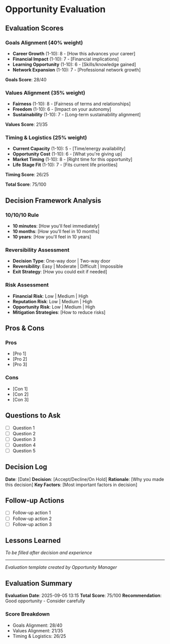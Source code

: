 # Opportunity Evaluation

## Evaluation Scores

### Goals Alignment (40% weight)
- **Career Growth** (1-10): 8 - [How this advances your career]
- **Financial Impact** (1-10): 7 - [Financial implications]
- **Learning Opportunity** (1-10): 6 - [Skills/knowledge gained]
- **Network Expansion** (1-10): 7 - [Professional network growth]

**Goals Score**: 28/40

### Values Alignment (35% weight)
- **Fairness** (1-10): 8 - [Fairness of terms and relationships]
- **Freedom** (1-10): 6 - [Impact on your autonomy]
- **Sustainability** (1-10): 7 - [Long-term sustainability alignment]

**Values Score**: 21/35

### Timing & Logistics (25% weight)
- **Current Capacity** (1-10): 5 - [Time/energy availability]
- **Opportunity Cost** (1-10): 6 - [What you're giving up]
- **Market Timing** (1-10): 8 - [Right time for this opportunity]
- **Life Stage Fit** (1-10): 7 - [Fits current life priorities]

**Timing Score**: 26/25

**Total Score**: 75/100

## Decision Framework Analysis

### 10/10/10 Rule
- **10 minutes**: [How you'll feel immediately]
- **10 months**: [How you'll feel in 10 months]
- **10 years**: [How you'll feel in 10 years]

### Reversibility Assessment
- **Decision Type**: One-way door | Two-way door
- **Reversibility**: Easy | Moderate | Difficult | Impossible
- **Exit Strategy**: [How you could exit if needed]

### Risk Assessment
- **Financial Risk**: Low | Medium | High
- **Reputation Risk**: Low | Medium | High
- **Opportunity Risk**: Low | Medium | High
- **Mitigation Strategies**: [How to reduce risks]

## Pros & Cons

### Pros
- [Pro 1]
- [Pro 2]
- [Pro 3]

### Cons
- [Con 1]
- [Con 2]
- [Con 3]

## Questions to Ask
- [ ] Question 1
- [ ] Question 2
- [ ] Question 3
- [ ] Question 4
- [ ] Question 5

## Decision Log
**Date**: [Date]
**Decision**: [Accept/Decline/On Hold]
**Rationale**: [Why you made this decision]
**Key Factors**: [Most important factors in decision]

## Follow-up Actions
- [ ] Follow-up action 1
- [ ] Follow-up action 2
- [ ] Follow-up action 3

## Lessons Learned
*To be filled after decision and experience*

---
*Evaluation template created by Opportunity Manager*


## Evaluation Summary
**Evaluation Date**: 2025-09-05 13:15
**Total Score**: 75/100
**Recommendation**: Good opportunity - Consider carefully

### Score Breakdown
- Goals Alignment: 28/40
- Values Alignment: 21/35
- Timing & Logistics: 26/25

